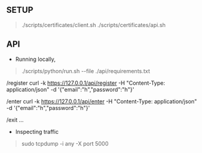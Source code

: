 SETUP
---
> ./scripts/certificates/client.sh
> ./scripts/certificates/api.sh

API
---
- Running locally,
> ./scripts/python/run.sh --file ./api/requirements.txt

/register
curl -k https://127.0.0.1/api/register -H "Content-Type: application/json" -d '{"email":"h","password":"h"}'

/enter
curl -k https://127.0.0.1/api/enter -H "Content-Type: application/json" -d '{"email":"h","password":"h"}'

/exit
...

- Inspecting traffic
> sudo tcpdump -i any -X port 5000
